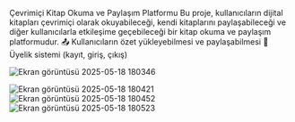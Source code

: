  Çevrimiçi Kitap Okuma ve Paylaşım Platformu
Bu proje, kullanıcıların dijital kitapları çevrimiçi olarak okuyabileceği, kendi kitaplarını paylaşabileceği ve diğer kullanıcılarla etkileşime geçebileceği bir kitap okuma ve paylaşım platformudur.
📤 Kullanıcıların özet yükleyebilmesi ve paylaşabilmesi
🔐 Üyelik sistemi (kayıt, giriş, çıkış)

![Ekran görüntüsü 2025-05-18 180346](https://github.com/user-attachments/assets/7fc964d0-21b1-4deb-94c3-581e8c6348b4)


![Ekran görüntüsü 2025-05-18 180421](https://github.com/user-attachments/assets/6905ff51-9957-4666-9960-0bb36b3654bd)
![Ekran görüntüsü 2025-05-18 180452](https://github.com/user-attachments/assets/5a800e20-76b1-4e6c-aecd-cd729c53bbdf)
![Ekran görüntüsü 2025-05-18 180523](https://github.com/user-attachments/assets/8dec36f6-cf81-4023-9c48-4f406462269c)


